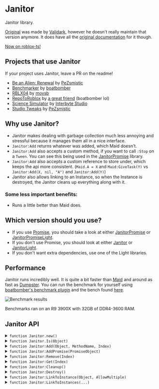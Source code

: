 # Janitor
Janitor library.

[Original](https://github.com/RoStrap/Events/blob/master/Janitor.lua) was made by [Validark](https://github.com/Validark), however he doesn't really maintain that version anymore. It does have all the [original documentation](https://rostrap.github.io/Libraries/Events/Janitor/) for it though.

[Now on roblox-ts!](https://www.npmjs.com/package/@rbxts/janitor)

## Projects that use Janitor

If your project uses Janitor, leave a PR on the readme!

- [Be an Alien: Renewal](https://www.roblox.com/games/463915360/Be-an-Alien-Renewal) by [PeZsmistic](https://www.roblox.com/users/121643/profile)
- [Benchmarker](https://www.roblox.com/library/5853950046/Benchmarker) by [boatbomber](https://www.roblox.com/users/33655127/profile/)
- [RBLX04](https://www.roblox.com/games/5040794421/RBLX04-A-ROBLOX-2004-Simulation) by [movsb](https://www.roblox.com/games/5040794421/RBLX04-A-ROBLOX-2004-Simulation)
- [RepoToRoblox](https://www.roblox.com/library/6284281701/RepoToRoblox) by [a great friend](https://www.roblox.com/users/33655127/profile) (boatbomber lol)
- [Science Simulator](https://www.roblox.com/games/5414779423/5M-EVENT-Science-Simulator) by [Interbyte Studio](https://www.roblox.com/groups/5126818/Interbyte-Studio#!/about)
- [Studio Tweaks](https://www.roblox.com/library/5601031949/Studio-Tweaks) by [PeZsmistic](https://www.roblox.com/users/121643/profile)

## Why use Janitor?

- Janitor makes dealing with garbage collection much less annoying and stressful because it manages them all in a nice interface.
- `Janitor:Add` returns whatever was added, which Maid doesn't.
- `Janitor:Add` also accepts a custom method, if you want to call `:Stop` on a `Tween`. You can see this being used in the [JanitorPromise](https://github.com/howmanysmall/Janitor/blob/main/src/JanitorPromise/init.lua#L77) library.
- `Janitor:Add` also accepts a custom reference to store under, which keeps the api more consistent. (`Maid.A = X` and `Maid:GiveTask(Y)` vs `Janitor:Add(X, nil, "A")` and `Janitor:Add(Y)`)
- Janitor also allows linking to an Instance, so when the Instance is destroyed, the Janitor cleans up everything along with it.

### Some less important benefits:

- Runs a little better than Maid does.

## Which version should you use?

- If you use [Promise](https://github.com/evaera/roblox-lua-promise), you should take a look at either [JanitorPromise](https://github.com/howmanysmall/Janitor/tree/main/src/JanitorPromise) or [JanitorPromiseLight](https://github.com/howmanysmall/Janitor/blob/main/src/JanitorPromiseLight.lua).
- If you don't use Promise, you should look at either [Janitor](https://github.com/howmanysmall/Janitor/tree/main/src/Janitor) or [JanitorLight](https://github.com/howmanysmall/Janitor/blob/main/src/JanitorLight.lua).
- If you don't want extra dependencies, use one of the Light libraries.

## Performance

Janitor runs incredibly well. It is quite a bit faster than [Maid](https://github.com/Quenty/NevermoreEngine/blob/version2/Modules/Shared/Events/Maid.lua) and around as fast as [Dumpster](https://gist.github.com/Fraktality/f0ab4ad950698e9f08bb01bea486845e). You can run the benchmark for yourself using [boatbomber's benchmark plugin](https://devforum.roblox.com/t/benchmarker-plugin-compare-function-speeds-with-graphs-percentiles-and-more/829912) and the bench found [here](https://github.com/boatbomber/BenchmarkerLibrary).

![Benchmark results](https://cdn.discordapp.com/attachments/507950082285502465/807365433388433408/unknown.png)

Benchmarks ran on an R9 3900X with 32GB of DDR4-3600 RAM.

## Janitor API

<details>
<summary><code>function Janitor.new()</code></summary>

Instantiates a new Janitor object.

**Returns:**  
`[Janitor]`

</details>

<details>
<summary><code>function Janitor.Is(Object)</code></summary>

Determines if the passed object is a Janitor.

**Parameters:**
- `[any] Object`  
The object you are checking.

**Returns:**  
`[boolean]` Whether or not the object is a Janitor.

</details>

<details>
<summary><code>function Janitor:Add(Object, MethodName, Index)</code></summary>

Adds an `Object` to Janitor for later cleanup, where `MethodName` is the key of the method within `Object` which should be called at cleanup time. If the `MethodName` is `true` the `Object` itself will be called instead. If passed an index it will occupy a namespace which can be `Remove()`d or overwritten. Returns the `Object`.

**Parameters:**
- `[any] Object`  
The object you want to clean up.
- `[string | true?] MethodName`
The name of the method that will be used to clean up. If not passed, it will first check if the object's type exists in TypeDefaults, and if that doesn't exist, it assumes `Destroy`.
- `[any?] Index`  
The index that can be used to clean up the object manually.

**Returns:**  
`[any]` The object that was passed.

</details>

<details>
<summary><code>function Janitor:AddPromise(PromiseObject)</code></summary>

Adds a promise to the janitor. If the janitor is cleaned up and the promise is not completed, the promise will be cancelled.

**Parameters:**
- `[Promise] PromiseObject`  
The promise you want to add to the janitor.

**Returns:**  
`[Promise]`

</details>

<details>
<summary><code>function Janitor:Remove(Index)</code></summary>

Cleans up whatever `Object` was set to this namespace by the 3rd parameter of `:Add()`.

**Parameters:**
- `[any] Index`  
The index you want to remove.

**Returns:**  
`[Janitor]` The same janitor, for chaining reasons.

</details>

<details>
<summary><code>function Janitor:Get(Index)</code></summary>

Gets whatever object is stored with the given index, if it exists. This was added since Maid allows getting the task using `__index`.

**Parameters:**
- `[any] Index`  
The index that the object is stored under.

**Returns:**  
`[any?]` This will return the object if it is found, but it won't return anything if it doesn't exist.

</details>

<details>
<summary><code>function Janitor:Cleanup()</code></summary>

Calls each Object's `MethodName` (or calls the Object if `MethodName == true`) and removes them from the Janitor. Also clears the namespace. This function is also called when you call a Janitor Object (so it can be used as a destructor callback).

**Returns:**  
`[void]`

</details>

<details>
<summary><code>function Janitor:Destroy()</code></summary>

Calls `:Cleanup()` and renders the Janitor unusable.

**Returns:**  
`[void]`

</details>

<details>
<summary><code>function Janitor:LinkToInstance(Object, AllowMultiple)</code></summary>

"Links" this Janitor to an Instance, such that the Janitor will `Cleanup` when the Instance is `Destroyed()` and garbage collected. A Janitor may only be linked to one instance at a time, unless `AllowMultiple` is true. When called with a truthy `AllowMultiple` parameter, the Janitor will "link" the Instance without overwriting any previous links, and will also not be overwritable. When called with a falsy `AllowMultiple` parameter, the Janitor will overwrite the previous link which was also called with a falsy `AllowMultiple` parameter, if applicable.

**Parameters:**
- `[Instance] Object`  
The instance you want to link the Janitor to.
- `[boolean?] AllowMultiple`  
Whether or not to allow multiple links on the same Janitor.

**Returns:**  
`[RbxScriptConnection]` A pseudo RBXScriptConnection that can be disconnected.

</details>

<details>
<summary><code>function Janitor:LinkToInstances(...)</code></summary>

Links several instances to a janitor, which is then returned.

**Parameters:**
- `[...Instance] ...`  
All the instances you want linked.

**Returns:**  
`[Janitor]` A janitor that can be used to manually disconnect all LinkToInstances.

</details>
